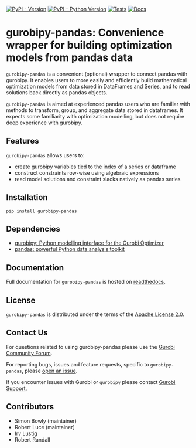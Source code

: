 [![PyPI - Version](https://img.shields.io/pypi/v/gurobipy-pandas.svg)](https://pypi.org/project/gurobipy-pandas)
[![PyPI - Python Version](https://img.shields.io/pypi/pyversions/gurobipy-pandas.svg)](https://pypi.org/project/gurobipy-pandas)
[![Tests](https://github.com/Gurobi/gurobipy-pandas/actions/workflows/test.yml/badge.svg?branch=main)](https://github.com/Gurobi/gurobipy-pandas/actions/workflows/test.yml?query=branch%3Amain++)
[![Docs](https://readthedocs.com/projects/gurobi-optimization-gurobipy-pandas/badge/?version=latest)](https://gurobi-optimization-gurobipy-pandas.readthedocs-hosted.com/en/latest)

# gurobipy-pandas: Convenience wrapper for building optimization models from pandas data

`gurobipy-pandas` is a convenient (optional) wrapper to connect pandas with gurobipy. It enables users to more easily and efficiently build mathematical optimization models from data stored in DataFrames and Series, and to read solutions back directly as pandas objects.

`gurobipy-pandas` is aimed at experienced pandas users who are familiar with methods to transform, group, and aggregate data stored in dataframes. It expects some familiarity with optimization modelling, but does not require deep experience with gurobipy.

## Features

`gurobipy-pandas` allows users to:

- create gurobipy variables tied to the index of a series or dataframe
- construct constraints row-wise using algebraic expressions
- read model solutions and constraint slacks natively as pandas series

## Installation

```console
pip install gurobipy-pandas
```

## Dependencies

- [gurobipy: Python modelling interface for the Gurobi Optimizer](https://pypi.org/project/gurobipy/)
- [pandas: powerful Python data analysis toolkit](https://pypi.org/project/pandas/)

## Documentation

Full documentation for `gurobipy-pandas` is hosted on [readthedocs](https://gurobi-optimization-gurobipy-pandas.readthedocs-hosted.com/en/latest).

## License

`gurobipy-pandas` is distributed under the terms of the [Apache License 2.0](https://spdx.org/licenses/Apache-2.0.html).

## Contact Us

For questions related to using gurobipy-pandas please use the [Gurobi Community Forum](https://support.gurobi.com/hc/en-us/community/topics/10373864542609-GitHub-Projects>).

For reporting bugs, issues and feature requests, specific to `gurobipy-pandas`, please [open an issue](https://github.com/Gurobi/gurobipy-pandas/issues).

If you encounter issues with Gurobi or `gurobipy` please contact [Gurobi Support](https://support.gurobi.com/hc/en-us).

## Contributors

- Simon Bowly (maintainer)
- Robert Luce (maintainer)
- Irv Lustig
- Robert Randall
